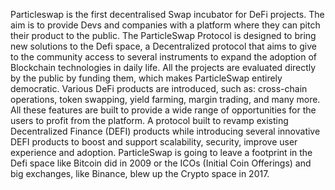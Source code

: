 Particleswap is the first decentralised Swap incubator for DeFi projects.
The aim is to provide Devs and companies with a platform where they can pitch their product to the public.
The ParticleSwap Protocol is designed to bring new solutions to the Defi space, a Decentralized protocol that aims to give to the community access to several instruments to expand the adoption of Blockchain technologies in daily life.
All the projects are evaluated directly by the public by funding them, which makes ParticleSwap entirely democratic.
Various DeFi products are introduced, such as: cross-chain operations,
token swapping, yield farming, margin trading, and many more.
All these features are built to provide a wide range of opportunities for the users to profit from the platform.
A protocol built to revamp existing Decentralized Finance (DEFI) products while introducing several innovative DEFI products to boost and support scalability, security, improve user experience and adoption.
ParticleSwap is going to leave a footprint in the Defi space like Bitcoin did in 2009 or the ICOs (Initial Coin Offerings) and big exchanges, like Binance, blew up the Crypto space in 2017.
